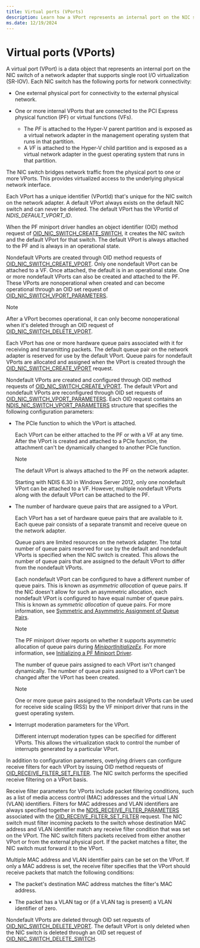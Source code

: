 ```yaml
---
title: Virtual ports (VPorts)
description: Learn how a VPort represents an internal port on the NIC switch of a network adapter that supports single root I/O virtualization.
ms.date: 12/19/2024
---
```


# Virtual ports (VPorts)

A virtual port (VPort) is a data object that represents an internal port on the NIC switch of a network adapter that supports single root I/O virtualization (SR-IOV). Each NIC switch has the following ports for network connectivity:

- One external physical port for connectivity to the external physical network.

- One or more internal VPorts that are connected to the PCI Express physical function (PF) or virtual functions (VFs).
    - The *PF* is attached to the Hyper-V parent partition and is exposed as a virtual network adapter in the management operating system that runs in that partition.
    - A *VF* is attached to the Hyper-V child partition and is exposed as a virtual network adapter in the guest operating system that runs in that partition.

The NIC switch bridges network traffic from the physical port to one or more VPorts. This provides virtualized access to the underlying physical network interface.

Each VPort has a unique identifier (VPortId) that's unique for the NIC switch on the network adapter. A default VPort always exists on the default NIC switch and can never be deleted. The default VPort has the VPortId of *NDIS_DEFAULT_VPORT_ID*.

When the PF miniport driver handles an object identifier (OID) method request of [OID\_NIC\_SWITCH\_CREATE\_SWITCH](./oid-nic-switch-create-switch.md), it creates the NIC switch and the default VPort for that switch. The default VPort is always attached to the PF and is always in an operational state.

Nondefault VPorts are created through OID method requests of [OID\_NIC\_SWITCH\_CREATE\_VPORT](./oid-nic-switch-create-vport.md). Only one nondefault VPort can be attached to a VF. Once attached, the default is in an operational state. One or more nondefault VPorts can also be created and attached to the PF. These VPorts are nonoperational when created and can become operational through an OID set request of [OID\_NIC\_SWITCH\_VPORT\_PARAMETERS](./oid-nic-switch-vport-parameters.md).

> [!NOTE]
> After a VPort becomes operational, it can only become nonoperational when it's deleted through an OID request of [OID\_NIC\_SWITCH\_DELETE\_VPORT](./oid-nic-switch-delete-vport.md).

Each VPort has one or more hardware queue pairs associated with it for receiving and transmitting packets. The default queue pair on the network adapter is reserved for use by the default VPort. Queue pairs for nondefault VPorts are allocated and assigned when the VPort is created through the [OID\_NIC\_SWITCH\_CREATE\_VPORT](./oid-nic-switch-create-vport.md) request.

Nondefault VPorts are created and configured through OID method requests of [OID\_NIC\_SWITCH\_CREATE\_VPORT](./oid-nic-switch-create-vport.md). The default VPort and nondefault VPorts are reconfigured through OID set requests of [OID\_NIC\_SWITCH\_VPORT\_PARAMETERS](./oid-nic-switch-vport-parameters.md). Each OID request contains an [NDIS\_NIC\_SWITCH\_VPORT\_PARAMETERS](/windows-hardware/drivers/ddi/ntddndis/ns-ntddndis-_ndis_nic_switch_vport_parameters) structure that specifies the following configuration parameters:

- The PCIe function to which the VPort is attached.

    Each VPort can be either attached to the PF or with a VF at any time. After the VPort is created and attached to a PCIe function, the attachment can't be dynamically changed to another PCIe function.

    > [!NOTE]
    > The default VPort is always attached to the PF on the network adapter.

    Starting with NDIS 6.30 in Windows Server 2012, only one nondefault VPort can be attached to a VF. However, multiple nondefault VPorts along with the default VPort can be attached to the PF.

- The number of hardware queue pairs that are assigned to a VPort.

    Each VPort has a set of hardware queue pairs that are available to it. Each queue pair consists of a separate transmit and receive queue on the network adapter.

    Queue pairs are limited resources on the network adapter. The total number of queue pairs reserved for use by the default and nondefault VPorts is specified when the NIC switch is created. This allows the number of queue pairs that are assigned to the default VPort to differ from the nondefault VPorts.

    Each nondefault VPort can be configured to have a different number of queue pairs. This is known as *asymmetric allocation* of queue pairs. If the NIC doesn't allow for such an asymmetric allocation, each nondefault VPort is configured to have equal number of queue pairs. This is known as *symmetric allocation* of queue pairs. For more information, see [Symmetric and Asymmetric Assignment of Queue Pairs](symmetric-and-asymmetric-assignment-of-queue-pairs.md).

    > [!NOTE]
    > The PF miniport driver reports on whether it supports asymmetric allocation of queue pairs during [*MiniportInitializeEx*](/windows-hardware/drivers/ddi/ndis/nc-ndis-miniport_initialize). For more information, see [Initializing a PF Miniport Driver](initializing-a-pf-miniport-driver.md).

    The number of queue pairs assigned to each VPort isn't changed dynamically. The number of queue pairs assigned to a VPort can't be changed after the VPort has been created.

    > [!NOTE]
    > One or more queue pairs assigned to the nondefault VPorts can be used for receive side scaling (RSS) by the VF miniport driver that runs in the guest operating system.

- Interrupt moderation parameters for the VPort.

    Different interrupt moderation types can be specified for different VPorts. This allows the virtualization stack to control the number of interrupts generated by a particular VPort.

In addition to configuration parameters, overlying drivers can configure receive filters for each VPort by issuing OID method requests of [OID\_RECEIVE\_FILTER\_SET\_FILTER](./oid-receive-filter-set-filter.md). The NIC switch performs the specified receive filtering on a VPort basis.

Receive filter parameters for VPorts include packet filtering conditions, such as a list of media access control (MAC) addresses and the virtual LAN (VLAN) identifiers. Filters for MAC addresses and VLAN identifiers are always specified together in the [NDIS\_RECEIVE\_FILTER\_PARAMETERS](/windows-hardware/drivers/ddi/ntddndis/ns-ntddndis-_ndis_receive_filter_parameters) associated with the [OID\_RECEIVE\_FILTER\_SET\_FILTER](./oid-receive-filter-set-filter.md) request. The NIC switch must filter incoming packets to the switch whose destination MAC address and VLAN identifier match any receive filter condition that was set on the VPort. The NIC switch filters packets received from either another VPort or from the external physical port. If the packet matches a filter, the NIC switch must forward it to the VPort.

Multiple MAC address and VLAN identifier pairs can be set on the VPort. If only a MAC address is set, the receive filter specifies that the VPort should receive packets that match the following conditions:

- The packet's destination MAC address matches the filter's MAC address.

- The packet has a VLAN tag or (if a VLAN tag is present) a VLAN identifier of zero.

Nondefault VPorts are deleted through OID set requests of [OID\_NIC\_SWITCH\_DELETE\_VPORT](./oid-nic-switch-create-vport.md). The default VPort is only deleted when the NIC switch is deleted through an OID set request of [OID\_NIC\_SWITCH\_DELETE\_SWITCH](./oid-nic-switch-delete-switch.md).

